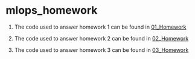 # mlops_homework

1. The code used to answer homework 1 can be found in [01_Homework](01_Homework/)

2. The code used to answer homework 2 can be found in [02_Homework](02_Homework/)

3. The code used to answer homework 3 can be found in [03_Homework](03_Homework/)